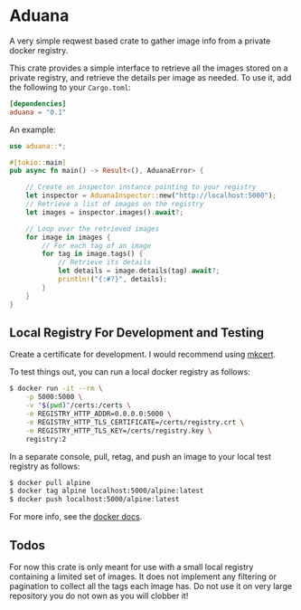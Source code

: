 # Aduana

A very simple reqwest based crate to gather image info from a private docker
registry.

This crate provides a simple interface to retrieve all the images stored on a
private registry, and retrieve the details per image as needed. To use it,
add the following to your `Cargo.toml`:
```toml
[dependencies]
aduana = "0.1"
```

An example:
```rust
use aduana::*;

#[tokio::main]
pub async fn main() -> Result<(), AduanaError> {

    // Create an inspector instance pointing to your registry
    let inspector = AduanaInspector::new("http://localhost:5000");
    // Retrieve a list of images on the registry
    let images = inspector.images().await?;

    // Loop over the retrieved images
    for image in images {
        // For each tag of an image
        for tag in image.tags() {
            // Retrieve its details
            let details = image.details(tag).await?;
            println!("{:#?}", details);
        }
    }
}
```


## Local Registry For Development and Testing

Create a certificate for development. I would recommend using [mkcert](https://github.com/FiloSottile/mkcert).

To test things out, you can run a local docker registry as follows:
```sh
$ docker run -it --rm \
    -p 5000:5000 \
    -v "$(pwd)"/certs:/certs \
    -e REGISTRY_HTTP_ADDR=0.0.0.0:5000 \
    -e REGISTRY_HTTP_TLS_CERTIFICATE=/certs/registry.crt \
    -e REGISTRY_HTTP_TLS_KEY=/certs/registry.key \
    registry:2
```

In a separate console, pull, retag, and push an image to your local test
registry as follows:
```sh
$ docker pull alpine
$ docker tag alpine localhost:5000/alpine:latest
$ docker push localhost:5000/alpine:latest
```

For more info, see the [docker docs](https://docs.docker.com/registry/insecure/).

## Todos

For now this crate is only meant for use with a small local registry containing
a limited set of images. It does not implement any filtering or pagination to
collect all the tags each image has. Do not use it on very large repository
you do not own as you will clobber it!
